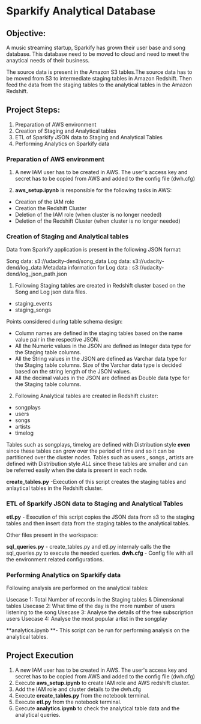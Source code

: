 # Sparkify Analytical Database

## Objective:

A music streaming startup, Sparkify has grown their user base and song database.
This database need to be moved to cloud and need to meet the anaytical needs of their business.

The source data is present in the Amazon S3 tables.The source data has to be moved from S3 to intermediate staging tables in Amazon Redshift. Then feed the data from the staging tables to the analytical tables in the Amazon Redshift.

## Project Steps: 
1. Preparation of AWS environment
2. Creation of Staging and Analytical tables
3. ETL of Sparkify JSON data to Staging and Analytical Tables
4. Performing Analytics on Sparkify data

###  Preparation of AWS environment

1)  A new IAM user has to be created in AWS. The user's access key and secret has to be copied from AWS and added to the config file (dwh.cfg)

2) **aws_setup.ipynb** is responsible for the following tasks in AWS:

-   Creation of the IAM role
-   Creation the Redshift Cluster
-   Deletion of the IAM role (when cluster is no longer needed)
-   Deletion of the Redshift Cluster (when cluster is no longer needed)
 
###  Creation of Staging and Analytical tables

Data from Sparkify application is present in the following JSON format:

Song data: s3://udacity-dend/song_data
Log data: s3://udacity-dend/log_data
Metadata information for Log data : s3://udacity-dend/log_json_path.json

1) Following Staging tables are created in Redshift cluster based on the Song and Log json data files. 

- staging_events
- staging_songs

Points considered during table schema design:
- Column names are defined in the staging tables based on the name value pair in the  respective JSON.
- All the Numeric values in the JSON are defined as Integer data type for the Staging table columns.
- All the String values in the JSON are defined as Varchar data type for the Staging table columns. Size of the Varchar data type is decided based on the string length of the JSON values.
- All the decimal values in the JSON are defined as Double data type for the Staging table columns.

2) Following Analytical tables are created in Redshift cluster:
- songplays
- users 
- songs 
- artists
- timelog

Tables such as songplays, timelog are defined with Distribution style ***even*** since these tables can grow over the period of time and so it can be partitioned over the cluster nodes.
Tables such as users , songs , artists are defined with Distribution style *ALL* since these tables are smaller and can be referred easily when the data is present in each node.

**create_tables.py** -Execution of this script creates the staging tables and anlaytical tables in the Redshift cluster.

### ETL of Sparkify JSON data to Staging and Analytical Tables

**etl.py** - Execution of this script copies the JSON data from s3 to the staging tables and then insert data from the staging tables to the analytical tables.

Other files present in the workspace:

**sql_queries.py** - create_tables.py and etl.py internaly calls the the sql_queries.py to execute the needed queries.
**dwh.cfg** - Config file with all the environment related configurations.

### Performing Analytics on Sparkify data

Following analysis are performed on the  analytical tables:

Usecase 1: Total Number of records in the Staging tables & Dimensional tables
Usecase 2: What time of the day is the more number of users listening to the song
Usecase 3: Analyse the details of the free subscription users
Usecase 4: Analyse the most popular artist in the songplay

**analytics.ipynb **- This script can be run for performing analysis on the analytical tables.

## Project Execution

1)  A new IAM user has to be created in AWS. The user's access key and secret has to be copied from AWS and added to the config file (dwh.cfg)
2) Execute **aws_setup.ipynb** to create IAM role and AWS redshift cluster.
3) Add the IAM role and cluster details to the dwh.cfg
4) Execute **create_tables.py** from the notebook terminal.
5) Execute **etl.py** from the notebook terminal.
6) Execute **analytics.ipynb** to check the analytical table data and the analytical queries.








